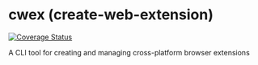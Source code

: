 # cwex (create-web-extension)

[![Coverage Status](https://coveralls.io/repos/github/XKojiMedia/cwex/badge.svg?branch=master)](https://coveralls.io/github/XKojiMedia/cwex?branch=master)

A CLI tool for creating and managing cross-platform browser extensions
